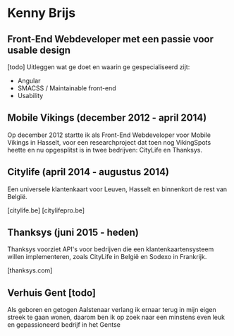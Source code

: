 # Kenny Brijs
## Front-End Webdeveloper met een passie voor usable design

[todo] Uitleggen wat ge doet en waarin ge gespecialiseerd zijt:

- Angular
- SMACSS / Maintainable front-end
- Usability

## Mobile Vikings (december 2012 - april 2014)

Op december 2012 startte ik als Front-End Webdeveloper voor Mobile Vikings in Hasselt, voor een researchproject dat toen nog VikingSpots heette en nu opgesplitst is in twee bedrijven: CityLife en Thanksys.

## Citylife (april 2014 - augustus 2014)

Een universele klantenkaart voor Leuven, Hasselt en binnenkort de rest van België.

[citylife.be] [citylifepro.be]

## Thanksys (juni 2015 - heden)

Thanksys voorziet API's voor bedrijven die een klantenkaartensysteem willen implementeren, zoals CityLife in België en Sodexo in Frankrijk.

[thanksys.com]

## Verhuis Gent [todo]

Als geboren en getogen Aalstenaar verlang ik ernaar terug in mijn eigen streek te gaan wonen, daarom ben ik op zoek naar een minstens even leuk en gepassioneerd bedrijf in het Gentse
